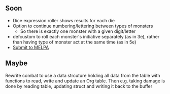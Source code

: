 Soon
----

- Dice expression roller shows results for each die
- Option to continue numbering/lettering between types of monsters
    - So there is exactly one monster with a given digit/letter
- defcustom to roll each monster's initiative separately (as in 3e),
  rather than having type of monster act at the same time (as in 5e)
- [Submit to MELPA](https://github.com/melpa/melpa/blob/master/CONTRIBUTING.org#making-your-package-ready-for-inclusion)

Maybe
-----

Rewrite combat to use a data strcuture holding all data from the table
with functions to read, write and update an Org table.  Then
e.g. taking damage is done by reading table, updating struct and
writing it back to the buffer

